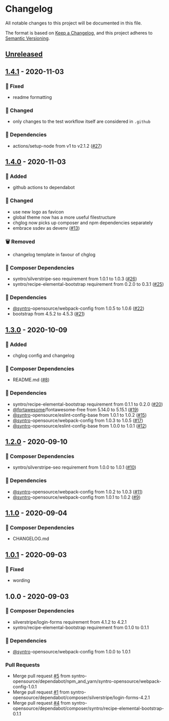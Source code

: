 # Changelog
All notable changes to this project will be documented in this file.

The format is based on [Keep a Changelog](https://keepachangelog.com/en/1.0.0/),
and this project adheres to [Semantic Versioning](https://semver.org/spec/v2.0.0.html).

<a name="unreleased"></a>
## [Unreleased]


<a name="1.4.1"></a>
## [1.4.1] - 2020-11-03
### 🐞 Fixed
- readme formatting

### 🔧 Changed
- only changes to the test workflow itself are considered in `.github`

### 🧬 Dependencies
- actions/setup-node from v1 to v2.1.2 ([#27](https://github.com/syntro-opensource/silverstripe-ssto/issues/27))


<a name="1.4.0"></a>
## [1.4.0] - 2020-11-03
### 🍰 Added
- github actions to dependabot

### 🔧 Changed
- use new logo as favicon
- global theme now has a more useful filestructure
- chglog now picks up composer and npm dependencies separately
- embrace ssdev as devenv ([#13](https://github.com/syntro-opensource/silverstripe-ssto/issues/13))

### 🗑 Removed
- changelog template in favour of chglog

### 🧬 Composer Dependencies
- syntro/silverstripe-seo requirement from 1.0.1 to 1.0.3 ([#26](https://github.com/syntro-opensource/silverstripe-ssto/issues/26))
- syntro/recipe-elemental-bootstrap requirement from 0.2.0 to 0.3.1 ([#25](https://github.com/syntro-opensource/silverstripe-ssto/issues/25))

### 🧬 Dependencies
- [@syntro](https://github.com/syntro)-opensource/webpack-config from 1.0.5 to 1.0.6 ([#22](https://github.com/syntro-opensource/silverstripe-ssto/issues/22))
- bootstrap from 4.5.2 to 4.5.3 ([#21](https://github.com/syntro-opensource/silverstripe-ssto/issues/21))


<a name="1.3.0"></a>
## [1.3.0] - 2020-10-09
### 🍰 Added
- chglog config and changelog

### 🧬 Composer Dependencies
- README.md ([#8](https://github.com/syntro-opensource/silverstripe-ssto/issues/8))

### 🧬 Dependencies
- syntro/recipe-elemental-bootstrap requirement from 0.1.1 to 0.2.0 ([#20](https://github.com/syntro-opensource/silverstripe-ssto/issues/20))
- [@fortawesome](https://github.com/fortawesome)/fontawesome-free from 5.14.0 to 5.15.1 ([#19](https://github.com/syntro-opensource/silverstripe-ssto/issues/19))
- [@syntro](https://github.com/syntro)-opensource/eslint-config-base from 1.0.1 to 1.0.2 ([#15](https://github.com/syntro-opensource/silverstripe-ssto/issues/15))
- [@syntro](https://github.com/syntro)-opensource/webpack-config from 1.0.3 to 1.0.5 ([#17](https://github.com/syntro-opensource/silverstripe-ssto/issues/17))
- [@syntro](https://github.com/syntro)-opensource/eslint-config-base from 1.0.0 to 1.0.1 ([#12](https://github.com/syntro-opensource/silverstripe-ssto/issues/12))


<a name="1.2.0"></a>
## [1.2.0] - 2020-09-10
### 🧬 Composer Dependencies
- syntro/silverstripe-seo requirement from 1.0.0 to 1.0.1 ([#10](https://github.com/syntro-opensource/silverstripe-ssto/issues/10))

### 🧬 Dependencies
- [@syntro](https://github.com/syntro)-opensource/webpack-config from 1.0.2 to 1.0.3 ([#11](https://github.com/syntro-opensource/silverstripe-ssto/issues/11))
- [@syntro](https://github.com/syntro)-opensource/webpack-config from 1.0.1 to 1.0.2 ([#9](https://github.com/syntro-opensource/silverstripe-ssto/issues/9))


<a name="1.1.0"></a>
## [1.1.0] - 2020-09-04
### 🧬 Composer Dependencies
- CHANGELOG.md


<a name="1.0.1"></a>
## [1.0.1] - 2020-09-03
### 🐞 Fixed
- wording


<a name="1.0.0"></a>
## 1.0.0 - 2020-09-03
### 🧬 Composer Dependencies
- silverstripe/login-forms requirement from 4.1.2 to 4.2.1
- syntro/recipe-elemental-bootstrap requirement from 0.1.0 to 0.1.1

### 🧬 Dependencies
- [@syntro](https://github.com/syntro)-opensource/webpack-config from 1.0.0 to 1.0.1

### Pull Requests
- Merge pull request [#5](https://github.com/syntro-opensource/silverstripe-ssto/issues/5) from syntro-opensource/dependabot/npm_and_yarn/syntro-opensource/webpack-config-1.0.1
- Merge pull request [#1](https://github.com/syntro-opensource/silverstripe-ssto/issues/1) from syntro-opensource/dependabot/composer/silverstripe/login-forms-4.2.1
- Merge pull request [#4](https://github.com/syntro-opensource/silverstripe-ssto/issues/4) from syntro-opensource/dependabot/composer/syntro/recipe-elemental-bootstrap-0.1.1


[Unreleased]: https://github.com/syntro-opensource/silverstripe-ssto/compare/1.4.1...HEAD
[1.4.1]: https://github.com/syntro-opensource/silverstripe-ssto/compare/1.4.0...1.4.1
[1.4.0]: https://github.com/syntro-opensource/silverstripe-ssto/compare/1.3.0...1.4.0
[1.3.0]: https://github.com/syntro-opensource/silverstripe-ssto/compare/1.2.0...1.3.0
[1.2.0]: https://github.com/syntro-opensource/silverstripe-ssto/compare/1.1.0...1.2.0
[1.1.0]: https://github.com/syntro-opensource/silverstripe-ssto/compare/1.0.1...1.1.0
[1.0.1]: https://github.com/syntro-opensource/silverstripe-ssto/compare/1.0.0...1.0.1
